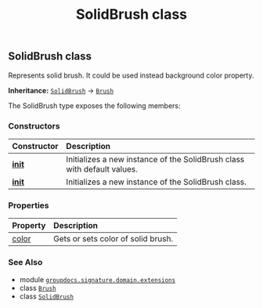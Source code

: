 ﻿---
title: SolidBrush class
second_title: GroupDocs.Signature for Python via .NET API References
description: 
type: docs
url: /python-net/groupdocs.signature.domain.extensions/solidbrush/
is_root: false
weight: 250
---

## SolidBrush class

Represents solid brush.
It could be used instead background color property.



**Inheritance:** [`SolidBrush`](/signature/python-net/groupdocs.signature.domain.extensions/solidbrush) → 
[`Brush`](/signature/python-net/groupdocs.signature.domain.extensions/brush)



The SolidBrush type exposes the following members:

### Constructors
| Constructor | Description |
| :- | :- |
| [__init__](/signature/python-net/groupdocs.signature.domain.extensions/solidbrush/__init__/#) | Initializes a new instance of the SolidBrush class with default values. |
| [__init__](/signature/python-net/groupdocs.signature.domain.extensions/solidbrush/__init__/#aspose.pydrawing.Color) | Initializes a new instance of the SolidBrush class. |


### Properties
| Property | Description |
| :- | :- |
| [color](/signature/python-net/groupdocs.signature.domain.extensions/solidbrush/color) | Gets or sets color of solid brush. |



### See Also
* module [`groupdocs.signature.domain.extensions`](..)
* class [`Brush`](/signature/python-net/groupdocs.signature.domain.extensions/brush)
* class [`SolidBrush`](/signature/python-net/groupdocs.signature.domain.extensions/solidbrush)
